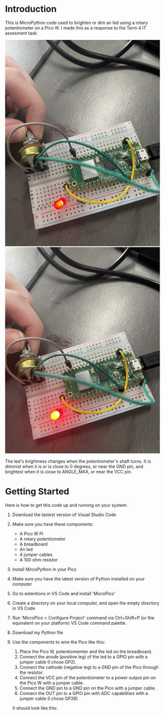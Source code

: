 # Introduction
This is MicroPython code used to brighten or dim an led using a rotary potentiometer on a Pico W. I made this as a response to the Term 4 IT assesment task.

![Led Dimmer](LedBrightnessControllerDim.jpg)
![Led Dimmer](LedBrightnessControllerBright.jpg)

The led's brightness changes when the potentiometer's shaft turns. It is dimmist when it is or is close to 0 degrees, or near the GND pin, and brightest when it is close to ANGLE_MAX, or near the VCC pin.

# Getting Started
Here is how to get this code up and running on your system:
1. Download the lastest version of Visual Studio Code
2. Make sure you have these components:
   - A Pico W Pi
   - A rotary potentiometer
   - A breadboard
   - An led
   - 4 jumper cables
   - A 100 ohm resistor
3. Install MircoPython in your Pico
4. Make sure you have the latest version of Python installed on your computer
5. Go to extentions in VS Code and install 'MicroPico'
6. Create a directory on your local computer, and open the empty directory in VS Code
7. Run 'MicroPico > Configure Project' command via Ctrl+Shift+P (or the equivalent on your platform) VS Code command palette.
8. Download my Python file
9. Use the components to wire the Pico like this:
    1. Place the Pico W, potentiomemter and the led on the breadboard.
    2. Connect the anode (positive leg) of the led to a GPIO pin with a jumper cable (I chose GP2).
    3. Connect the cathode (negative leg) to a GND pin of the Pico through the resistor.
    4. Connect the VCC pin of the potentiometer to a power output pin on the Pico W with a jumper cable.
    5. Connect the GND pin to a GND pin on the Pico with a jumper cable.
    6. Connect the OUT pin to a GPIO pin with ADC capabilities with a jumper cable (I chose GP28).
   
   It should look like this:
